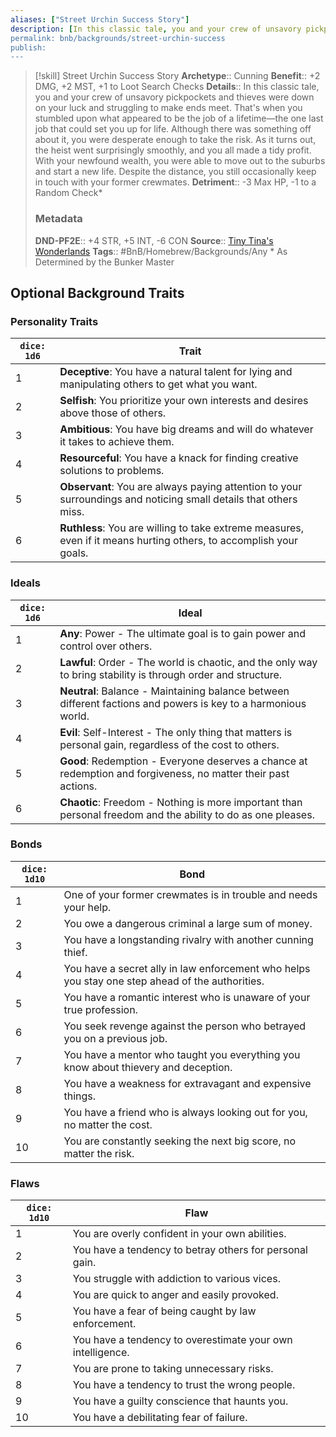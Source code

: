 ```yaml
---
aliases: ["Street Urchin Success Story"]
description: [In this classic tale, you and your crew of unsavory pickpockets and thieves were down on your luck and struggling to make ends meet. That's when you stumbled upon what appeared to be the job of a lifetime...]
permalink: bnb/backgrounds/street-urchin-success
publish: 
---
```


> [!skill] Street Urchin Success Story
> **Archetype**:: Cunning
> **Benefit**:: +2 DMG, +2 MST, +1 to Loot Search Checks
> **Details**:: In this classic tale, you and your crew of unsavory pickpockets and thieves were down on your luck and struggling to make ends meet. That's when you stumbled upon what appeared to be the job of a lifetime—the one last job that could set you up for life. Although there was something off about it, you were desperate enough to take the risk. As it turns out, the heist went surprisingly smoothly, and you all made a tidy profit. With your newfound wealth, you were able to move out to the suburbs and start a new life. Despite the distance, you still occasionally keep in touch with your former crewmates.
> **Detriment**:: -3 Max HP, -1 to a Random Check\*
> ### Metadata
> **DND-PF2E**:: +4 STR, +5 INT, -6 CON
> **Source**:: [Tiny Tina's Wonderlands](https://playwonderlands.2k.com)
> **Tags**:: #BnB/Homebrew/Backgrounds/Any
> \* As Determined by the Bunker Master

## Optional Background Traits

### Personality Traits

| `dice: 1d6` | Trait                                                                                                              |
|-------------|--------------------------------------------------------------------------------------------------------------------|
| 1           | **Deceptive**: You have a natural talent for lying and manipulating others to get what you want.                   |
| 2           | **Selfish**: You prioritize your own interests and desires above those of others.                                  |
| 3           | **Ambitious**: You have big dreams and will do whatever it takes to achieve them.                                  |
| 4           | **Resourceful**: You have a knack for finding creative solutions to problems.                                      |
| 5           | **Observant**: You are always paying attention to your surroundings and noticing small details that others miss.   |
| 6           | **Ruthless**: You are willing to take extreme measures, even if it means hurting others, to accomplish your goals. |

### Ideals

| `dice: 1d6` | Ideal                                                                                                          |
|-------------|----------------------------------------------------------------------------------------------------------------|
| 1           | **Any**: Power - The ultimate goal is to gain power and control over others.                                   |
| 2           | **Lawful**: Order - The world is chaotic, and the only way to bring stability is through order and structure.  |
| 3           | **Neutral**: Balance - Maintaining balance between different factions and powers is key to a harmonious world. |
| 4           | **Evil**: Self-Interest - The only thing that matters is personal gain, regardless of the cost to others.      |
| 5           | **Good**: Redemption - Everyone deserves a chance at redemption and forgiveness, no matter their past actions. |
| 6           | **Chaotic**: Freedom - Nothing is more important than personal freedom and the ability to do as one pleases.   |

### Bonds

| `dice: 1d10` | Bond                                                                                            |
|--------------|-------------------------------------------------------------------------------------------------|
| 1            | One of your former crewmates is in trouble and needs your help.                                 |
| 2            | You owe a dangerous criminal a large sum of money.                                              |
| 3            | You have a longstanding rivalry with another cunning thief.                                     |
| 4            | You have a secret ally in law enforcement who helps you stay one step ahead of the authorities. |
| 5            | You have a romantic interest who is unaware of your true profession.                            |
| 6            | You seek revenge against the person who betrayed you on a previous job.                         |
| 7            | You have a mentor who taught you everything you know about thievery and deception.              |
| 8            | You have a weakness for extravagant and expensive things.                                       |
| 9            | You have a friend who is always looking out for you, no matter the cost.                        |
| 10           | You are constantly seeking the next big score, no matter the risk.                              |

### Flaws

| `dice: 1d10` | Flaw                                                       |
|--------------|------------------------------------------------------------|
| 1            | You are overly confident in your own abilities.            |
| 2            | You have a tendency to betray others for personal gain.    |
| 3            | You struggle with addiction to various vices.              |
| 4            | You are quick to anger and easily provoked.                |
| 5            | You have a fear of being caught by law enforcement.        |
| 6            | You have a tendency to overestimate your own intelligence. |
| 7            | You are prone to taking unnecessary risks.                 |
| 8            | You have a tendency to trust the wrong people.             |
| 9            | You have a guilty conscience that haunts you.              |
| 10           | You have a debilitating fear of failure.                   |
